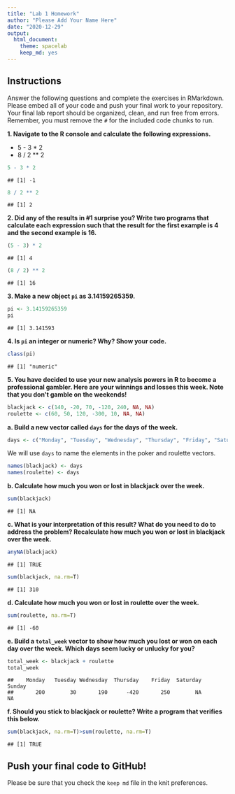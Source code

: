 ```yaml
---
title: "Lab 1 Homework"
author: "Please Add Your Name Here"
date: "2020-12-29"
output:
  html_document: 
    theme: spacelab
    keep_md: yes
---
```


## Instructions
Answer the following questions and complete the exercises in RMarkdown. Please embed all of your code and push your final work to your repository. Your final lab report should be organized, clean, and run free from errors. Remember, you must remove the `#` for the included code chunks to run.  

**1. Navigate to the R console and calculate the following expressions.**  
  + 5 - 3 * 2  
  + 8 / 2 ** 2  
  

```r
5 - 3 * 2
```

```
## [1] -1
```


```r
8 / 2 ** 2
```

```
## [1] 2
```

**2. Did any of the results in #1 surprise you? Write two programs that calculate each expression such that the result for the first example is 4 and the second example is 16.**  


```r
(5 - 3) * 2
```

```
## [1] 4
```


```r
(8 / 2) ** 2
```

```
## [1] 16
```


**3. Make a new object `pi` as 3.14159265359.**  


```r
pi <- 3.14159265359
pi
```

```
## [1] 3.141593
```


**4. Is `pi` an integer or numeric? Why? Show your code.**  


```r
class(pi)
```

```
## [1] "numeric"
```


**5. You have decided to use your new analysis powers in R to become a professional gambler. Here are your winnings and losses this week. Note that you don't gamble on the weekends!**  

```r
blackjack <- c(140, -20, 70, -120, 240, NA, NA)
roulette <- c(60, 50, 120, -300, 10, NA, NA)
```

**a. Build a new vector called `days` for the days of the week.** 


```r
days <- c("Monday", "Tuesday", "Wednesday", "Thursday", "Friday", "Saturday", "Sunday")
```


We will use `days` to name the elements in the poker and roulette vectors.

```r
names(blackjack) <- days
names(roulette) <- days
```

**b. Calculate how much you won or lost in blackjack over the week.**  


```r
sum(blackjack)
```

```
## [1] NA
```

**c. What is your interpretation of this result? What do you need to do to address the problem? Recalculate how much you won or lost in blackjack over the week.**  


```r
anyNA(blackjack)
```

```
## [1] TRUE
```

```r
sum(blackjack, na.rm=T)
```

```
## [1] 310
```

**d. Calculate how much you won or lost in roulette over the week.**  


```r
sum(roulette, na.rm=T)
```

```
## [1] -60
```

**e. Build a `total_week` vector to show how much you lost or won on each day over the week. Which days seem lucky or unlucky for you?**


```r
total_week <- blackjack + roulette
total_week
```

```
##    Monday   Tuesday Wednesday  Thursday    Friday  Saturday    Sunday 
##       200        30       190      -420       250        NA        NA
```

**f. Should you stick to blackjack or roulette? Write a program that verifies this below.**  


```r
sum(blackjack, na.rm=T)>sum(roulette, na.rm=T)
```

```
## [1] TRUE
```


## Push your final code to GitHub!
Please be sure that you check the `keep md` file in the knit preferences.  
